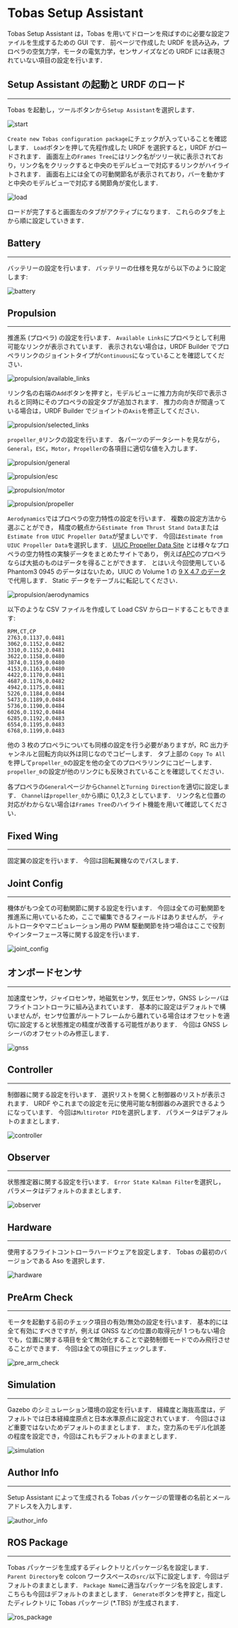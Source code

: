 # Tobas Setup Assistant

Tobas Setup Assistant は，Tobas を用いてドローンを飛ばすのに必要な設定ファイルを生成するための GUI です．
前ページで作成した URDF を読み込み，プロペラの空気力学，モータの電気力学，センサノイズなどの URDF には表現されていない項目の設定を行います．

## Setup Assistant の起動と URDF のロード

---

Tobas を起動し，ツールボタンから`Setup Assistant`を選択します．

![start](resources/setup_assistant/start.png)

`Create new Tobas configuration package`にチェックが入っていることを確認します．
`Load`ボタンを押して先程作成した URDF を選択すると，URDF がロードされます．
画面左上の`Frames Tree`にはリンク名がツリー状に表示されており，リンク名をクリックすると中央のモデルビューで対応するリンクがハイライトされます．
画面右上には全ての可動関節名が表示されており，バーを動かすと中央のモデルビューで対応する関節角が変化します．

![load](resources/setup_assistant/load.png)

ロードが完了すると画面左のタブがアクティブになります．
これらのタブを上から順に設定していきます．

## Battery

---

バッテリーの設定を行います．
バッテリーの仕様を見ながら以下のように設定します:

![battery](resources/setup_assistant/battery.png)

## Propulsion

---

推進系 (プロペラ) の設定を行います．
`Available Links`にプロペラとして利用可能なリンクが表示されています．
表示されない場合は，URDF Builder でプロペラリンクのジョイントタイプが`Continuous`になっていることを確認してください．

![propulsion/available_links](resources/setup_assistant/propulsion/available_links.png)

リンク名の右端の`Add`ボタンを押すと，モデルビューに推力方向が矢印で表示されると同時にそのプロペラの設定タブが追加されます．
推力の向きが間違っている場合は，URDF Builder でジョイントの`Axis`を修正してください．

![propulsion/selected_links](resources/setup_assistant/propulsion/selected_links.png)

`propeller_0`リンクの設定を行います．
各パーツのデータシートを見ながら，`General`，`ESC`，`Motor`，`Propeller`の各項目に適切な値を入力します．

![propulsion/general](resources/setup_assistant/propulsion/general.png)

![propulsion/esc](resources/setup_assistant/propulsion/esc.png)

![propulsion/motor](resources/setup_assistant/propulsion/motor.png)

![propulsion/propeller](resources/setup_assistant/propulsion/propeller.png)

`Aerodynamics`ではプロペラの空力特性の設定を行います．
複数の設定方法から選ぶことができ，
精度の観点から`Estimate from Thrust Stand Data`または`Estimate from UIUC Propeller Data`が望ましいです．
今回は`Estimate from UIUC Propeller Data`を選択します．
<a href=https://m-selig.ae.illinois.edu/props/propDB.html target="_blank">UIUC Propeller Data Site</a>
とは様々なプロペラの空力特性の実験データをまとめたサイトであり，
例えば<a href=https://www.apcprop.com/ target="_blank">APC</a>のプロペラならば大抵のものはデータを得ることができます．
とはいえ今回使用している Phantom3 0945 のデータはないため，UIUC の Volume 1 の
<a href=https://m-selig.ae.illinois.edu/props/volume-1/data/apcsf_9x4.7_static_kt1032.txt target="_blank">9 X 4.7 のデータ</a>
で代用します．
Static データをテーブルに転記してください．

![propulsion/aerodynamics](resources/setup_assistant/propulsion/aerodynamics.png)

以下のような CSV ファイルを作成して Load CSV からロードすることもできます:

```csv
RPM,CT,CP
2763,0.1137,0.0481
3062,0.1152,0.0482
3310,0.1152,0.0481
3622,0.1158,0.0480
3874,0.1159,0.0480
4153,0.1163,0.0480
4422,0.1170,0.0481
4687,0.1176,0.0482
4942,0.1175,0.0481
5226,0.1184,0.0484
5473,0.1189,0.0484
5736,0.1190,0.0484
6026,0.1192,0.0484
6285,0.1192,0.0483
6554,0.1195,0.0483
6768,0.1199,0.0483
```

他の 3 枚のプロペラについても同様の設定を行う必要がありますが，RC 出力チャンネルと回転方向以外は同じなのでコピーします．
タブ上部の `Copy To All` を押して`propeller_0`の設定を他の全てのプロペラリンクにコピーします．
`propeller_0`の設定が他のリンクにも反映されていることを確認してください．

各プロペラの`General`ページから`Channel`と`Turning Direction`を適切に設定します．
`Channel`は`propeller_0`から順に 0,1,2,3 としています．
リンク名と位置の対応がわからない場合は`Frames Tree`のハイライト機能を用いて確認してください．

## Fixed Wing

---

固定翼の設定を行います．
今回は回転翼機なのでパスします．

## Joint Config

---

機体がもつ全ての可動関節に関する設定を行います．
今回は全ての可動関節を推進系に用いているため，ここで編集できるフィールドはありませんが，
ティルトロータやマニピュレーション用の PWM 駆動関節を持つ場合はここで役割やインターフェース等に関する設定を行います．

![joint_config](resources/setup_assistant/joint_config.png)

## オンボードセンサ

---

加速度センサ，ジャイロセンサ，地磁気センサ，気圧センサ，GNSS レシーバはフライトコントローラに組み込まれています．
基本的に設定はデフォルトで構いませんが，センサ位置がルートフレームから離れている場合はオフセットを適切に設定すると状態推定の精度が改善する可能性があります．
今回は GNSS レシーバのオフセットのみ修正します．

![gnss](resources/setup_assistant/gnss.png)

<!--
## オプションデバイス (Camera, LiDAR, Odometry, Tether Station)

---

オプションで搭載する機器の設定を行います．以下のような機器がサポートされています:

- RGB カメラ (RGB Camera)
- 深度カメラ (Depth Camera)
- LiDAR (LiDAR)
- ドローンスパイダー (Tether Station)

今回はいずれも搭載しないためパスします．
-->

## Controller

---

制御器に関する設定を行います．
選択リストを開くと制御器のリストが表示されます．
URDF やこれまでの設定を元に使用可能な制御器のみ選択できるようになっています．
今回は`Multirotor PID`を選択します．
パラメータはデフォルトのままとします．

![controller](resources/setup_assistant/controller.png)

## Observer

---

状態推定器に関する設定を行います．
`Error State Kalman Filter`を選択し，パラメータはデフォルトのままとします．

![observer](resources/setup_assistant/observer.png)

## Hardware

---

使用するフライトコントローラハードウェアを設定します．
Tobas の最初のバージョンである Aso を選択します．

![hardware](resources/setup_assistant/hardware.png)

## PreArm Check

---

モータを起動する前のチェック項目の有効/無効の設定を行います．
基本的には全て有効にすべきですが，例えば GNSS などの位置の取得元が 1 つもない場合でも，位置に関する項目を全て無効化することで姿勢制御モードでのみ飛行させることができます．
今回は全ての項目にチェックします．

![pre_arm_check](resources/setup_assistant/pre_arm_check.png)

## Simulation

---

Gazebo のシミュレーション環境の設定を行います．
経緯度と海抜高度は，デフォルトでは日本経緯度原点と日本水準原点に設定されています．
今回はさほど重要ではないためデフォルトのままとします．
また，空力系のモデル化誤差の程度を設定でき，今回はこれもデフォルトのままとします．

![simulation](resources/setup_assistant/simulation.png)

## Author Info

---

Setup Assistant によって生成される Tobas パッケージの管理者の名前とメールアドレスを入力します．

![author_info](resources/setup_assistant/author_info.png)

## ROS Package

---

Tobas パッケージを生成するディレクトリとパッケージ名を設定します．
`Parent Directory`を colcon ワークスペースの`src/`以下に設定します．今回はデフォルトのままとします．
`Package Name`に適当なパッケージ名を設定します．こちらも今回はデフォルトのままとします．
`Generate`ボタンを押すと，指定したディレクトリに Tobas パッケージ (\*.TBS) が生成されます．

![ros_package](resources/setup_assistant/ros_package.png)
